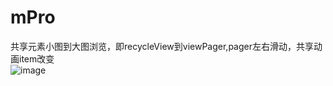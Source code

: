 # mPro
共享元素小图到大图浏览，即recycleView到viewPager,pager左右滑动，共享动画item改变<br>
![image](https://github.com/lihangleo2/mPro/blob/master/app/src/main/res/mipmap-xhdpi/ic_launcher.png)
